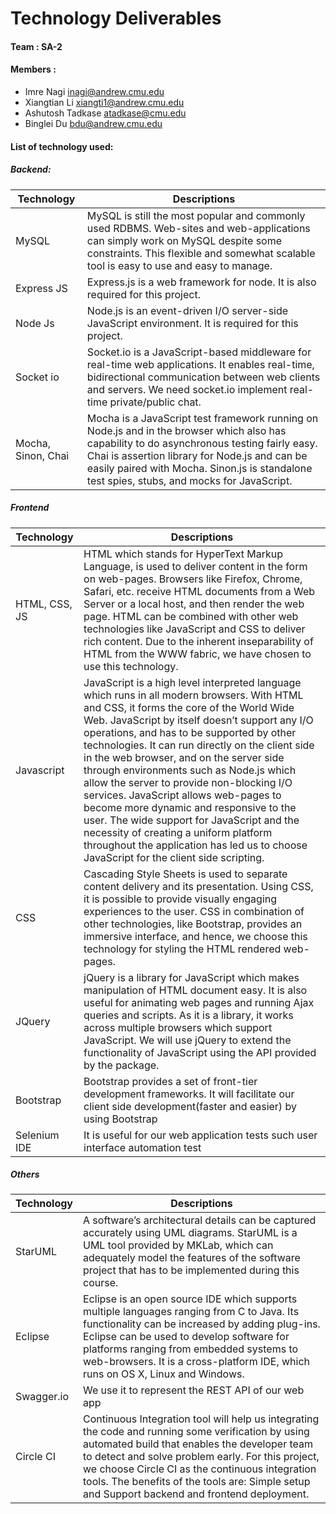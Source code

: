 # Technology Deliverables

#### Team 		: SA-2
#### Members	:
* Imre Nagi <inagi@andrew.cmu.edu>
* Xiangtian Li <xiangti1@andrew.cmu.edu>
* Ashutosh Tadkase <atadkase@cmu.edu>
* Binglei Du <bdu@andrew.cmu.edu>

#### List of technology used:
##### Backend:
| Technology  | Descriptions |
| ------------- | ------------- |
| MySQL  | MySQL is still the most popular and commonly used RDBMS. Web-sites and web-applications can simply work on MySQL despite some constraints. This flexible and somewhat scalable tool is easy to use and easy to manage.  |
| Express JS  | Express.js is a web framework for node. It is also required for this project.  |
| Node Js | Node.js is an event-driven I/O server-side JavaScript environment.  It is required for this project. |
| Socket io | Socket.io is a JavaScript-based middleware for real-time web applications. It enables real-time, bidirectional communication between web clients and servers. We need socket.io implement real-time private/public chat. |
| Mocha, Sinon, Chai | Mocha is a JavaScript test framework running on Node.js and in the browser which also has capability to do asynchronous testing fairly easy. Chai is assertion library for Node.js and can be easily paired with Mocha. Sinon.js is standalone test spies, stubs, and mocks for JavaScript. |

##### Frontend
| Technology  | Descriptions |
| ------------- | ------------- |
| HTML, CSS, JS | HTML which stands for HyperText Markup Language, is used to deliver content in the form on web-pages. Browsers like Firefox, Chrome, Safari, etc. receive HTML documents from a Web Server or a local host, and then render the web page. HTML can be combined with other web technologies like JavaScript and CSS to deliver rich content. Due to the inherent inseparability of HTML from the WWW fabric, we have chosen to use this technology. |
| Javascript | JavaScript is a high level interpreted language which runs in all modern browsers. With HTML and CSS, it forms the core of the World Wide Web. JavaScript by itself doesn’t support any I/O operations, and has to be supported by other technologies. It can run directly on the client side in the web browser, and on the server side through environments such as Node.js which allow the server to provide non-blocking I/O services. JavaScript allows web-pages to become more dynamic and responsive to the user. The wide support for JavaScript and the necessity of creating a uniform platform throughout the application has led us to choose JavaScript for the client side scripting. |
| CSS | Cascading Style Sheets is used to separate content delivery and its presentation. Using CSS, it is possible to provide visually engaging experiences to the user. CSS in combination of other technologies, like Bootstrap, provides an immersive interface, and hence, we choose this technology for styling the HTML rendered web-pages. |
| JQuery | jQuery is a library for JavaScript which makes manipulation of HTML document easy. It is also useful for animating web pages and running Ajax queries and scripts.  As it is a library, it works across multiple browsers which support JavaScript. We will use jQuery to extend the functionality of JavaScript using the API provided by the package. |
| Bootstrap | Bootstrap provides a set of front-tier development frameworks. It will facilitate our client side development(faster and easier) by using Bootstrap |
| Selenium IDE | It is useful for our web application tests such user interface automation test |

##### Others
| Technology  | Descriptions |
| ------------- | ------------- |
| StarUML | A software’s architectural details can be captured accurately using UML diagrams. StarUML is a UML tool provided by MKLab, which can adequately model the features of the software project that has to be implemented during this course. |
| Eclipse | Eclipse is an open source IDE which supports multiple languages ranging from C to Java. Its functionality can be increased by adding plug-ins. Eclipse can be used to develop software for platforms ranging from embedded systems to web-browsers. It is a cross-platform IDE, which runs on OS X, Linux and Windows. |
| Swagger.io | We use it to represent the REST API of our web app |
| Circle CI | Continuous Integration tool will help us integrating the code and running some verification by using automated build that enables the developer team to detect and solve problem early. For this project, we choose Circle CI as the continuous integration tools. The benefits of the tools are: Simple setup and Support backend and frontend deployment. |
